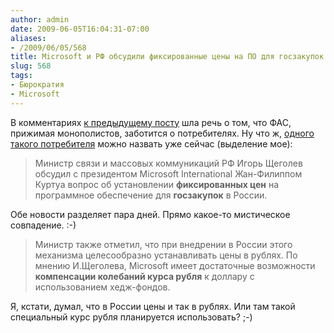 ```yaml
---
author: admin
date: 2009-06-05T16:04:31-07:00
aliases:
- /2009/06/05/568
title: Microsoft и РФ обсудили фиксированные цены на ПО для госзакупок
slug: 568
tags:
- Бюрократия
- Microsoft
---
```


В комментариях [к предыдущему посту](http://blog.not-a-kernel-guy.com/2009/06/04/565#comments) шла речь о том, что ФАС, прижимая монополистов, заботится о потребителях. Ну что ж, [одного такого потребителя](http://top.rbc.ru/economics/05/06/2009/308275.shtml) можно назвать уже сейчас (выделение мое):

> Министр связи и массовых коммуникаций РФ Игорь Щеголев обсудил с президентом Microsoft International Жан-Филиппом Куртуа вопрос об установлении **фиксированных цен** на программное обеспечение для **госзакупок** в России.

Обе новости разделяет пара дней. Прямо какое-то мистическое совпадение. :-)

> Министр также отметил, что при внедрении в России этого механизма целесообразно устанавливать цены в рублях. По мнению И.Щеголева, Microsoft имеет достаточные возможности **компенсации колебаний курса рубля** к доллару с использованием хедж-фондов.

Я, кстати, думал, что в России цены и так в рублях. Или там такой специальный курс рубля планируется использовать? ;-)
